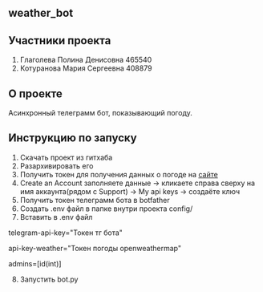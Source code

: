 ## weather_bot

## Участники проекта

1. Глаголева Полина Денисовна 465540
2. Котуранова Мария Сергеевна 408879

## О проекте

Асинхронный телеграмм бот, показывающий погоду. 

## Инструкцию по запуску

1. Скачать проект из гитхаба
2. Разархивировать его
3. Получить токен для получения данных о погоде на [сайте](https://home.openweathermap.org/users/sign_in) 
4. Create an Account заполняете данные -> кликаете справа сверху на имя аккаунта(рядом с Support) -> My api keys -> создаёте ключ
5. Получить токен телеграмм бота в botfather
6. Создать .env файл в папке внутри проекта config/
7. Вставить в .env файл

telegram-api-key="Токен тг бота"

api-key-weather="Токен погоды openweathermap"

admins=[id(int)]

8. Запустить bot.py
